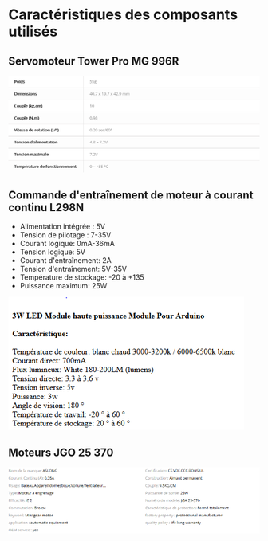 # Caractéristiques des composants utilisés 

## Servomoteur Tower Pro MG 996R

![alt text](https://raw.githubusercontent.com/MicheleBona/PEIP2_Arduino_ExploBot/master/documents/images/Tower%20Pro%20MG%20996%20r.PNG)

## Commande d'entraînement de moteur à courant continu L298N 

* Alimentation intégrée : 5V
* Tension de pilotage : 7-35V
* Courant logique: 0mA-36mA 
* Tension logique: 5V 
* Courant d'entraînement: 2A 
* Tension d'entraînement: 5V-35V 
* Température de stockage: -20 à +135 
* Puissance maximum: 25W 

![alt text](https://raw.githubusercontent.com/MicheleBona/PEIP2_Arduino_ExploBot/master/documents/images/LED%20HP%203W.PNG)

## Moteurs JGO 25 370

![alt text](https://raw.githubusercontent.com/MicheleBona/PEIP2_Arduino_ExploBot/master/documents/images/moteur%20jga%2025%20370.PNG)

